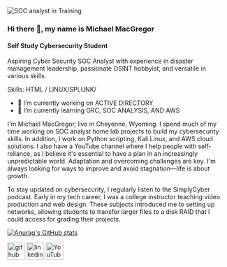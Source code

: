 ![SOC analyst in Training](https://media.licdn.com/dms/image/v2/D5616AQEoL2LUNXI7GA/profile-displaybackgroundimage-shrink_350_1400/profile-displaybackgroundimage-shrink_350_1400/0/1706900166245?e=1729123200&v=beta&t=6vVUWHoMY4KG7tZLB_V1HTZFF-Q3_IsbWvXL3RUyn24)

### Hi there 👋, my name is Michael MacGregor
#### Self Study Cybersecurity Student
Aspiring Cyber Security SOC Analyst with experience in disaster management leadership, passionate OSINT hobbyist, and versatile in various skills.

Skills:  HTML / LINUX/SPLUNK/

- 🔭 I’m currently working on ACTIVE DIRECTORY 
- 🌱 I’m currently learning GRC, SOC ANALYSIS, AND AWS 

I'm Michael MacGregor, live in Cheyenne, Wyoming. I spend much of my time working on SOC analyst home lab projects to build my cybersecurity skills. In addition, I work on Python scripting, Kali Linux, and AWS cloud solutions. I also have a YouTube channel where I help people with self-reliance, as I believe it's essential to have a plan in an increasingly unpredictable world. Adaptation and overcoming challenges are key. I'm always looking for ways to improve and avoid stagnation—life is about growth.

To stay updated on cybersecurity, I regularly listen to the SimplyCyber podcast. Early in my tech career, I was a college instructor teaching video production and web design. These subjects introduced me to setting up networks, allowing students to transfer larger files to a disk RAID that I could access for grading their projects.

[![Anurag's GitHub stats](https://github-readme-stats.vercel.app/api?username=MMacgregor3m)](https://github.com/anuraghazra/github-readme-stats)


[<img src='https://cdn.jsdelivr.net/npm/simple-icons@3.0.1/icons/github.svg' alt='github' height='40'>](https://github.com/mmacgregor70)  [<img src='https://cdn.jsdelivr.net/npm/simple-icons@3.0.1/icons/linkedin.svg' alt='linkedin' height='40'>](https://www.linkedin.com/in/mmacgregor70/)  [<img src='https://cdn.jsdelivr.net/npm/simple-icons@3.0.1/icons/youtube.svg' alt='YouTube' height='40'>](https://www.youtube.com/channel/@cyb3rnomad)  

